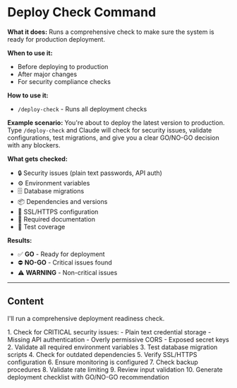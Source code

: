 # Deploy Check Command

**What it does:** Runs a comprehensive check to make sure the system is ready for production deployment.

**When to use it:**
- Before deploying to production
- After major changes
- For security compliance checks

**How to use it:**
- `/deploy-check` - Runs all deployment checks

**Example scenario:** You're about to deploy the latest version to production. Type `/deploy-check` and Claude will check for security issues, validate configurations, test migrations, and give you a clear GO/NO-GO decision with any blockers.

**What gets checked:**
- 🔒 Security issues (plain text passwords, API auth)
- ⚙️ Environment variables
- 🗄️ Database migrations
- 📦 Dependencies and versions
- 🔑 SSL/HTTPS configuration
- 📝 Required documentation
- 🧪 Test coverage

**Results:**
- ✅ **GO** - Ready for deployment
- ⛔ **NO-GO** - Critical issues found
- ⚠️ **WARNING** - Non-critical issues

---

## Content

I'll run a comprehensive deployment readiness check.

<task>
1. Check for CRITICAL security issues:
   - Plain text credential storage
   - Missing API authentication
   - Overly permissive CORS
   - Exposed secret keys
2. Validate all required environment variables
3. Test database migration scripts
4. Check for outdated dependencies
5. Verify SSL/HTTPS configuration
6. Ensure monitoring is configured
7. Check backup procedures
8. Validate rate limiting
9. Review input validation
10. Generate deployment checklist with GO/NO-GO recommendation
</task>